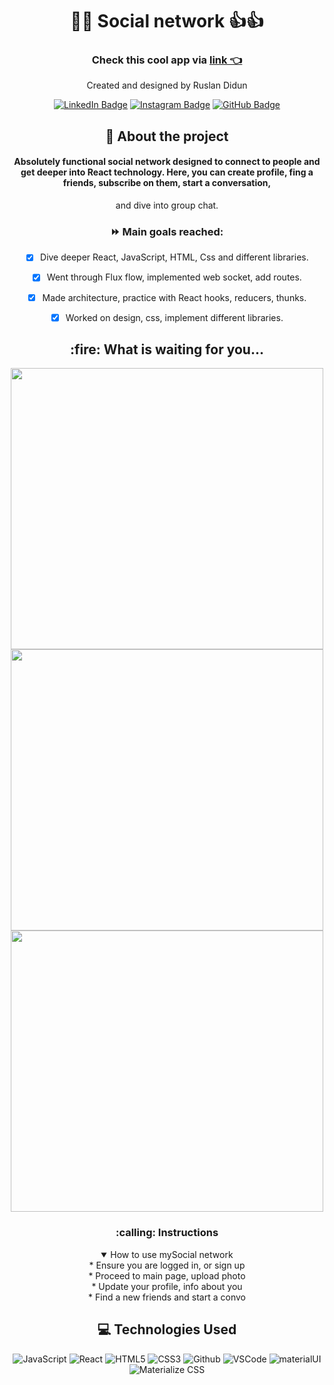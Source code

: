 
<div align = "center">

#  👋👋 Social network 👍👍

<div id="description" align="center">



### Check this cool app via [link 👈](https://ruslandidun.github.io/mySocialNetworkProject/)

<div id="description" align="center">
 Created and designed by Ruslan Didun

[![LinkedIn Badge](https://img.shields.io/badge/-RuslanDidun-blue?style=flat&logo=Linkedin&logoColor=black)](https://www.linkedin.com/in/ruslan-didun/)
[![Instagram Badge](https://img.shields.io/badge/-wanderlust_unlimited-skyblue?style=flat&logo=Instagram&logoColor=black)](https://www.instagram.com/wanderlust_unlimited_/)
[![GitHub Badge](https://img.shields.io/badge/-RuslanDidun-junglegreen?style=flat&logo=GitHub&logoColor=black)](https://github.com/RuslanDidun)


## :pencil: About the project
#### Absolutely functional social network designed to connect to people and get deeper into React technology. Here, you can create profile, fing a friends, subscribe on them, start a conversation,
and dive into group chat.


### :fast_forward: Main goals reached:

- [x] Dive deeper React, JavaScript, HTML, Css and different libraries.

- [x] Went through Flux flow, implemented web socket, add routes.

- [x] Made architecture, practice with React hooks, reducers, thunks.

- [x] Worked on design, css, implement different libraries.

<h2>:fire: What is waiting for you...</h2>
<div id="header" align="center">
</div>

<span id="header" align="left">
 <img src="https://i.imgur.com/elMfGFA.png"  width="500" height="450">
</span>

<span id="header" align="left">
 <img src="https://i.imgur.com/22qZNLz.png" width="500" height="450">
</span>

<span id="header" align="left">
 <img src="https://i.imgur.com/Z7ptT1P.png" width="500" height="450">
</span>

<h3>:calling: Instructions</h3>
<details open>
  <summary>How to use mySocial network</summary>
    <div>* Ensure you are logged in, or sign up </div>
    <div>* Proceed to main page, upload photo </div>
    <div>* Update your profile, info about you </div>
    <div>* Find a new friends and start a convo</div>
</details>
</div>


## :computer: Technologies Used
![JavaScript](https://img.shields.io/badge/-JavaScript-05122A?style=flat&logo=JavaScript)
![React](https://img.shields.io/badge/-React-05122A?style=flat&logo=React)
![HTML5](https://img.shields.io/badge/-HTML5-05122A?style=flat&logo=html5)
![CSS3](https://img.shields.io/badge/-CSS-05122A?style=flat&logo=css3)
![Github](https://img.shields.io/badge/-GitHub-05122A?style=flat&logo=github)
![VSCode](https://img.shields.io/badge/-VS_Code-05122A?style=flat&logo=visualstudio)
![materialUI](https://img.shields.io/badge/-materialUI-05122A?style=flat&logo=materialUI)
![Materialize CSS](https://img.shields.io/badge/-Materialize_CSS-05122A?style=flat&logo=materialdesign)

